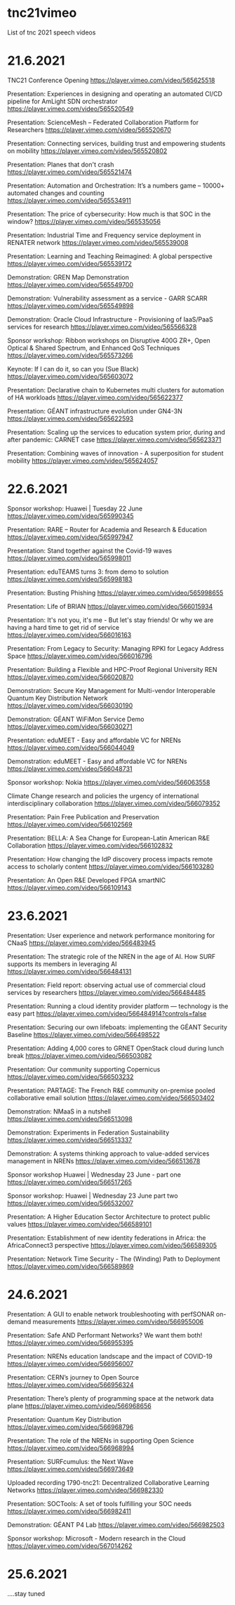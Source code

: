 # tnc21vimeo
List of tnc 2021 speech videos


# 21.6.2021

TNC21 Conference Opening
https://player.vimeo.com/video/565625518

Presentation: Experiences in designing and operating an automated CI/CD pipeline for AmLight SDN orchestrator
https://player.vimeo.com/video/565520549

Presentation: ScienceMesh – Federated Collaboration Platform for Researchers
https://player.vimeo.com/video/565520670

Presentation: Connecting services, building trust and empowering students on mobility
https://player.vimeo.com/video/565520802

Presentation: Planes that don't crash
https://player.vimeo.com/video/565521474

Presentation: Automation and Orchestration: It’s a numbers game – 10000+ automated changes and counting
https://player.vimeo.com/video/565534911

Presentation: The price of cybersecurity: How much is that SOC in the window?
https://player.vimeo.com/video/565535056

Presentation: Industrial Time and Frequency service deployment in RENATER network
https://player.vimeo.com/video/565539008

Presentation: Learning and Teaching Reimagined: A global perspective
https://player.vimeo.com/video/565539172

Demonstration: GREN Map Demonstration
https://player.vimeo.com/video/565549700

Demonstration: Vulnerability assessment as a service - GARR SCARR
https://player.vimeo.com/video/565549898

Demonstration: Oracle Cloud Infrastructure - Provisioning of IaaS/PaaS services for research
https://player.vimeo.com/video/565566328

Sponsor workshop: Ribbon workshops on Disruptive 400G ZR+, Open Optical & Shared Spectrum, and Enhanced QoS Techniques
https://player.vimeo.com/video/565573266

Keynote: If I can do it, so can you (Sue Black)
https://player.vimeo.com/video/565603072

Presentation: Declarative chain to Kubernetes multi clusters for automation of HA workloads
https://player.vimeo.com/video/565622377

Presentation: GÉANT infrastructure evolution under GN4-3N
https://player.vimeo.com/video/565622593

Presentation: Scaling up the services to education system prior, during and after pandemic: CARNET case
https://player.vimeo.com/video/565623371

Presentation: Combining waves of innovation - A superposition for student mobility
https://player.vimeo.com/video/565624057


# 22.6.2021
Sponsor workshop: Huawei | Tuesday 22 June
https://player.vimeo.com/video/565990345

Presentation: RARE – Router for Academia and Research & Education
https://player.vimeo.com/video/565997947

Presentation: Stand together against the Covid-19 waves
https://player.vimeo.com/video/565998011

Presentation: eduTEAMS turns 3: from demo to solution
https://player.vimeo.com/video/565998183

Presentation: Busting Phishing
https://player.vimeo.com/video/565998655

Presentation: Life of BRIAN
https://player.vimeo.com/video/566015934

Presentation: It's not you, it's me - But let's stay friends! Or why we are having a hard time to get rid of service
https://player.vimeo.com/video/566016163

Presentation: From Legacy to Security: Managing RPKI for Legacy Address Space
https://player.vimeo.com/video/566016796

Presentation: Building a Flexible and HPC-Proof Regional University REN
https://player.vimeo.com/video/566020870

Demonstration: Secure Key Management for Multi-vendor Interoperable Quantum Key Distribution Network
https://player.vimeo.com/video/566030190

Demonstration: GÉANT WiFiMon Service Demo
https://player.vimeo.com/video/566030271

Presentation: eduMEET - Easy and affordable VC for NRENs
https://player.vimeo.com/video/566044049

Demonstration: eduMEET - Easy and affordable VC for NRENs
https://player.vimeo.com/video/566048731

Sponsor workshop: Nokia
https://player.vimeo.com/video/566063558

Climate Change research and policies the urgency of international interdisciplinary collaboration
https://player.vimeo.com/video/566079352

Presentation: Pain Free Publication and Preservation
https://player.vimeo.com/video/566102569

Presentation: BELLA: A Sea Change for European-Latin American R&E Collaboration
https://player.vimeo.com/video/566102832

Presentation: How changing the IdP discovery process impacts remote access to scholarly content
https://player.vimeo.com/video/566103280

Presentation: An Open R&E Developed FPGA smartNIC
https://player.vimeo.com/video/566109143


# 23.6.2021

Presentation: User experience and network performance monitoring for CNaaS
https://player.vimeo.com/video/566483945

Presentation: The strategic role of the NREN in the age of AI. How SURF supports its members in leveraging AI
https://player.vimeo.com/video/566484131

Presentation: Field report: observing actual use of commercial cloud services by researchers
https://player.vimeo.com/video/566484485

Presentation: Running a cloud identity provider platform — technology is the easy part
https://player.vimeo.com/video/566484914?controls=false

Presentation: Securing our own lifeboats: implementing the GÉANT Security Baseline
https://player.vimeo.com/video/566498522

Presentation: Adding 4,000 cores to GRNET OpenStack cloud during lunch break
https://player.vimeo.com/video/566503082

Presentation: Our community supporting Copernicus
https://player.vimeo.com/video/566503232

Presentation: PARTAGE: The French R&E community on-premise pooled collaborative email solution
https://player.vimeo.com/video/566503402

Demonstration: NMaaS in a nutshell
https://player.vimeo.com/video/566513098

Demonstration: Experiments in Federation Sustainability
https://player.vimeo.com/video/566513337

Demonstration: A systems thinking approach to value-added services management in NRENs
https://player.vimeo.com/video/566513678

Sponsor workshop Huawei | Wednesday 23 June - part one
https://player.vimeo.com/video/566517265

Sponsor workshop: Huawei | Wednesday 23 June part two
https://player.vimeo.com/video/566532007

Presentation: A Higher Education Sector Architecture to protect public values
https://player.vimeo.com/video/566589101

Presentation: Establishment of new identity federations in Africa: the AfricaConnect3 perspective
https://player.vimeo.com/video/566589305

Presentation: Network Time Security - The (Winding) Path to Deployment
https://player.vimeo.com/video/566589869


# 24.6.2021
Presentation: A GUI to enable network troubleshooting with perfSONAR on-demand measurements
https://player.vimeo.com/video/566955006

Presentation: Safe AND Performant Networks? We want them both!
https://player.vimeo.com/video/566955395

Presentation: NRENs education landscape and the impact of COVID-19
https://player.vimeo.com/video/566956007

Presentation: CERN’s journey to Open Source
https://player.vimeo.com/video/566956324

Presentation: There’s plenty of programming space at the network data plane
https://player.vimeo.com/video/566968656

Presentation: Quantum Key Distribution
https://player.vimeo.com/video/566968796

Presentation: The role of the NRENs in supporting Open Science
https://player.vimeo.com/video/566968994

Presentation: SURFcumulus: the Next Wave
https://player.vimeo.com/video/566973649

Uploaded recording 1790-tnc21: Decentralized Collaborative Learning Networks
https://player.vimeo.com/video/566982330

Presentation: SOCTools: A set of tools fulfilling your SOC needs
https://player.vimeo.com/video/566982411

Demonstration: GÉANT P4 Lab
https://player.vimeo.com/video/566982503

Sponsor workshop: Microsoft - Modern research in the Cloud
https://player.vimeo.com/video/567014262










# 25.6.2021
....stay tuned








